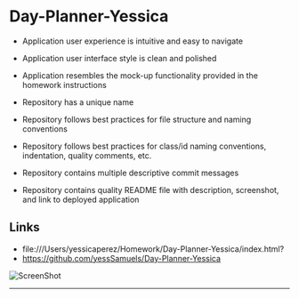 # Day-Planner-Yessica



* Application user experience is intuitive and easy to navigate

* Application user interface style is clean and polished

* Application resembles the mock-up functionality provided in the homework instructions



* Repository has a unique name

* Repository follows best practices for file structure and naming conventions

* Repository follows best practices for class/id naming conventions, indentation, quality comments, etc.

* Repository contains multiple descriptive commit messages

* Repository contains quality README file with description, screenshot, and link to deployed application



## Links
* file:///Users/yessicaperez/Homework/Day-Planner-Yessica/index.html?
* https://github.com/yessSamuels/Day-Planner-Yessica


![ScreenShot](Assets/screenshot1.png)
- - -